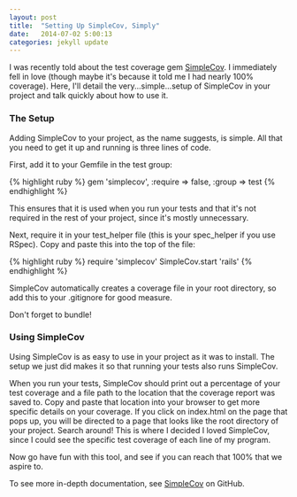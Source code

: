 ```yaml
---
layout: post
title:  "Setting Up SimpleCov, Simply"
date:   2014-07-02 5:00:13
categories: jekyll update
---
```


I was recently told about the test coverage gem [SimpleCov][simplecov].  I immediately fell in love (though maybe it's because it told me I had nearly 100% coverage).  Here, I'll detail the very...simple...setup of SimpleCov in your project and talk quickly about how to use it.
<h3>The Setup</h3>

Adding SimpleCov to your project, as the name suggests, is simple. All that you need to get it up and running is three lines of code.

First, add it to your Gemfile in the test group:

{% highlight ruby %}
gem 'simplecov', :require => false, :group => test
{% endhighlight %}

This ensures that it is used when you run your tests and that it's not required in the rest of your project, since it's mostly unnecessary.

Next, require it in your test_helper file (this is your spec_helper if you use RSpec).  Copy and paste this into the top of the file:

{% highlight ruby %}
require 'simplecov'
SimpleCov.start 'rails'
{% endhighlight %}

SimpleCov automatically creates a coverage file in your root directory, so add this to your .gitignore for good measure.

Don't forget to bundle!
<h3>Using SimpleCov</h3>

Using SimpleCov is as easy to use in your project as it was to install.  The setup we just did makes it so that running your tests also runs SimpleCov.

When you run your tests, SimpleCov should print out a percentage of your test coverage and a file path to the location that the coverage report was saved to.  Copy and paste that location into your browser to get more specific details on your coverage.  If you click on index.html on the page that pops up, you will be directed to a page that looks like the root directory of your project.  Search around!  This is where I decided I loved SimpleCov, since I could see the specific test coverage of each line of my program.

Now go have fun with this tool, and see if you can reach that 100% that we aspire to.

To see more in-depth documentation, see [SimpleCov][simplecov] on GitHub.

[simplecov]: https://github.com/colszowka/simplecov
